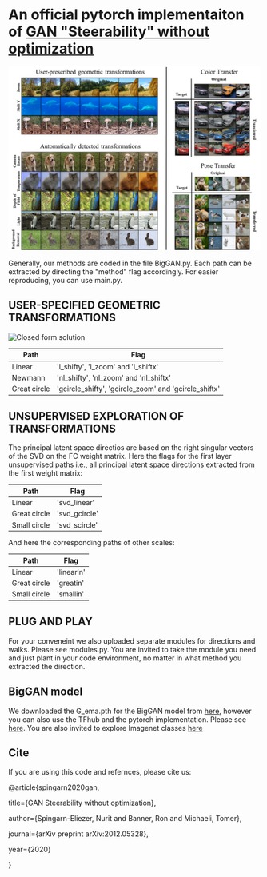 
# An official pytorch implementaiton of [GAN "Steerability" without optimization](https://arxiv.org/pdf/2012.05328.pdf) 


![logo](teaser.jpg)


Generally, our methods are coded in the file BigGAN.py. Each path can be extracted by directing the "method" flag accordingly.
For easier reproducing, you can use main.py.

## USER-SPECIFIED GEOMETRIC TRANSFORMATIONS

![Closed form solution ](https://github.com/nsping13/GAN-Steerability-without-optimization/blob/main/User%20Specified.jpg)

Path | Flag
------------ | -------------
Linear  | 'l_shifty', 'l_zoom' and 'l_shiftx'
Newmann  |  'nl_shifty', 'nl_zoom' and 'nl_shiftx'
Great circle | 'gcircle_shifty', 'gcircle_zoom' and 'gcircle_shiftx'


## UNSUPERVISED EXPLORATION OF TRANSFORMATIONS
The principal latent space directios are based on the right singular vectors of the SVD on the FC weight matrix.  Here the flags for the first layer unsupervised paths i.e., all principal latent space directions extracted from the first weight matrix:

Path | Flag
------------ | -------------
Linear  | 'svd_linear'
Great circle | 'svd_gcircle'
Small circle | 'svd_scircle'

And here the corresponding paths of other scales:

Path | Flag
------------ | -------------
Linear  | 'linearin'
Great circle | 'greatin'
Small circle | 'smallin'

## PLUG AND PLAY  

For your conveneint we also uploaded separate modules for directions and walks. Please see modules.py. You are invited to take the module you need and just plant in your code environment, no matter in what method you extracted the direction. 


## BigGAN model 
We downloaded the G_ema.pth for the BigGAN model from [here](https://drive.google.com/drive/u/0/folders/1ak7yc1xcDK6lmPH7-DvJ4-rHYmAeqhSw?ths=true), however you can also use the TFhub and the pytorch implementation. Please see [here](https://github.com/ajbrock/BigGAN-PyTorch). 
You are also invited to explore Imagenet classes [here](https://gist.github.com/yrevar/942d3a0ac09ec9e5eb3a)

## Cite
If you are using this code and refernces, please cite us:

@article{spingarn2020gan,

title={GAN Steerability without optimization},

author={Spingarn-Eliezer, Nurit and Banner, Ron and Michaeli, Tomer},

journal={arXiv preprint arXiv:2012.05328},

year={2020}

}

